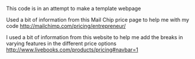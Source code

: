 This code is in an attempt to make a template webpage 

Used a bit of information from this Mail Chip price page to help me with my code 
  http://mailchimp.com/pricing/entrepreneur/


I used a bit of information from this website to help me add the breaks in varying features in the different price options 
  http://www.livebooks.com/products/pricing#navbar=1
  
